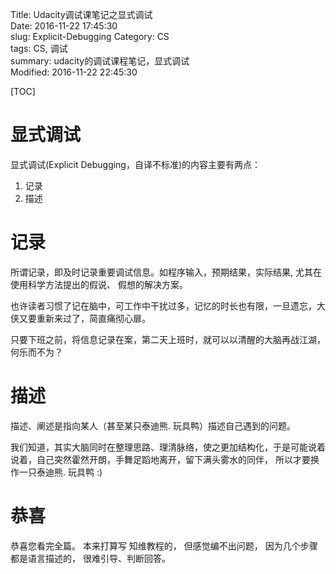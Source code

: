 Title: Udacity调试课笔记之显式调试   
Date: 2016-11-22 17:45:30  
slug: Explicit-Debugging
Category: CS  
tags: CS, 调试  
summary: udacity的调试课程笔记，显式调试  
Modified: 2016-11-22 22:45:30  

[TOC]

# 显式调试
显式调试(Explicit Debugging，自译不标准)的内容主要有两点：

1. 记录
2. 描述

# 记录

所谓记录，即及时记录重要调试信息。如程序输入，预期结果，实际结果, 尤其在使用科学方法提出的假说、 假想的解决方案。

也许读者习惯了记在脑中，可工作中干扰过多，记忆的时长也有限，一旦遗忘，大侠又要重新来过了，简直痛彻心扉。

只要下班之前，将信息记录在案，第二天上班时，就可以以清醒的大脑再战江湖，何乐而不为？

# 描述

描述、阐述是指向某人（甚至某只泰迪熊. 玩具鸭）描述自己遇到的问题。

我们知道，其实大脑同时在整理思路、理清脉络，使之更加结构化，于是可能说着说着，自己突然霍然开朗，手舞足蹈地离开，留下满头雾水的同伴， 所以才要换作一只泰迪熊. 玩具鸭 :)

# 恭喜

恭喜您看完全篇。 本来打算写 知维教程的， 但感觉编不出问题， 因为几个步骤都是语言描述的， 很难引导、判断回答。
